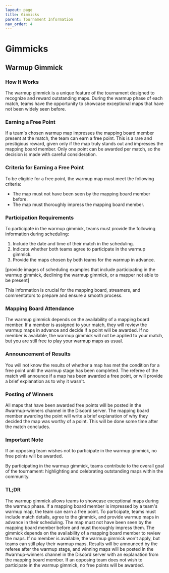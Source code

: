 ```yaml
---
layout: page
title: Gimmicks
parent: Tournament Information
nav_order: 4
---
```


# Gimmicks

## Warmup Gimmick

### How It Works
The warmup gimmick is a unique feature of the tournament designed to recognize and reward outstanding maps. During the warmup phase of each match, teams have the opportunity to showcase exceptional maps that have not been widely seen before.

### Earning a Free Point
If a team's chosen warmup map impresses the mapping board member present at the match, the team can earn a free point. This is a rare and prestigious reward, given only if the map truly stands out and impresses the mapping board member. Only one point can be awarded per match, so the decision is made with careful consideration.

### Criteria for Earning a Free Point
To be eligible for a free point, the warmup map must meet the following criteria:
- The map must not have been seen by the mapping board member before.
- The map must thoroughly impress the mapping board member.

### Participation Requirements
To participate in the warmup gimmick, teams must provide the following information during scheduling:
1. Include the date and time of their match in the scheduling.
2. Indicate whether both teams agree to participate in the warmup gimmick.
3. Provide the maps chosen by both teams for the warmup in advance.

[provide images of scheduling examples that include participating in the warmup gimmick, declining the warmup gimmick, or a mapper not able to be present]

This information is crucial for the mapping board, streamers, and commentators to prepare and ensure a smooth process.

### Mapping Board Attendance
The warmup gimmick depends on the availability of a mapping board member. If a member is assigned to your match, they will review the warmup maps in advance and decide if a point will be awarded. If no member is available, the warmup gimmick will not be applied to your match, but you are still free to play your warmup maps as usual.

### Announcement of Results
You will not know the results of whether a map has met the condition for a free point until the warmup stage has been completed. The referee of the match will announce if a map has been awarded a free point, or will provide a brief explanation as to why it wasn't.

### Posting of Winners
All maps that have been awarded free points will be posted in the #warmup-winners channel in the Discord server. The mapping board member awarding the point will write a brief explanation of why they decided the map was worthy of a point. This will be done some time after the match concludes.

### Important Note
If an opposing team wishes not to participate in the warmup gimmick, no free points will be awarded.

By participating in the warmup gimmick, teams contribute to the overall goal of the tournament: highlighting and celebrating outstanding maps within the community.

### TL;DR
The warmup gimmick allows teams to showcase exceptional maps during the warmup phase. If a mapping board member is impressed by a team's warmup map, the team can earn a free point. To participate, teams must include match details, agree to the gimmick, and provide warmup maps in advance in their scheduling. The map must not have been seen by the mapping board member before and must thoroughly impress them. The gimmick depends on the availability of a mapping board member to review the maps. If no member is available, the warmup gimmick won't apply, but teams can still play their warmup maps. Results will be announced by the referee after the warmup stage, and winning maps will be posted in the #warmup-winners channel in the Discord server with an explanation from the mapping board member. If an opposing team does not wish to participate in the warmup gimmick, no free points will be awarded.
